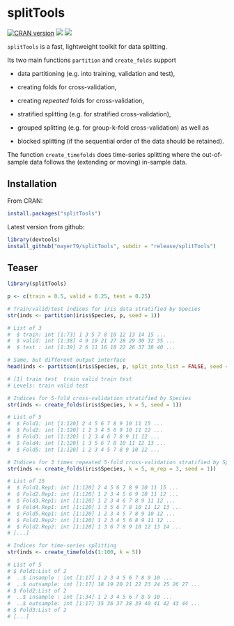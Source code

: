 # splitTools

[![CRAN version](http://www.r-pkg.org/badges/version/splitTools)](https://cran.r-project.org/package=splitTools) [![](https://cranlogs.r-pkg.org/badges/splitTools)](https://cran.r-project.org/package=splitTools) [![](https://cranlogs.r-pkg.org/badges/grand-total/splitTools?color=orange)](https://cran.r-project.org/package=splitTools)

`splitTools` is a fast, lightweight toolkit for data splitting. 

Its two main functions `partition` and `create_folds` support

- data partitioning (e.g. into training, validation and test),

- creating folds for cross-validation,

- creating *repeated* folds for cross-validation,

- stratified splitting (e.g. for stratified cross-validation), 

- grouped splitting (e.g. for group-k-fold cross-validation) as well as

- blocked splitting (if the sequential order of the data should be retained).

The function `create_timefolds` does time-series splitting where the out-of-sample data follows the (extending or moving) in-sample data.

## Installation

From CRAN:
``` r
install.packages("splitTools")
```

Latest version from github:
``` r
library(devtools)
install_github("mayer79/splitTools", subdir = "release/splitTools")
```

## Teaser

``` r
library(splitTools)

p <- c(train = 0.5, valid = 0.25, test = 0.25)

# Train/valid/test indices for iris data stratified by Species
str(inds <- partition(iris$Species, p, seed = 1))

# List of 3
#  $ train: int [1:73] 1 3 5 7 8 10 12 13 14 15 ...
#  $ valid: int [1:38] 4 9 19 21 27 28 29 30 32 35 ...
#  $ test : int [1:39] 2 6 11 16 18 22 26 37 38 40 ...

# Same, but different output interface
head(inds <- partition(iris$Species, p, split_into_list = FALSE, seed = 1))

# [1] train test  train valid train test 
# Levels: train valid test

# Indices for 5-fold cross-validation stratified by Species
str(inds <- create_folds(iris$Species, k = 5, seed = 1))

# List of 5
#  $ Fold1: int [1:120] 2 4 5 6 7 8 9 10 11 15 ...
#  $ Fold2: int [1:120] 1 2 3 4 5 6 9 10 11 12 ...
#  $ Fold3: int [1:120] 1 2 3 4 6 7 8 9 11 12 ...
#  $ Fold4: int [1:120] 1 3 5 6 7 8 10 11 12 13 ...
#  $ Fold5: int [1:120] 1 2 3 4 5 7 8 9 10 12 ...

# Indices for 3 times repeated 5-fold cross-validation stratified by Species
str(inds <- create_folds(iris$Species, k = 5, m_rep = 3, seed = 1))

# List of 15
#  $ Fold1.Rep1: int [1:120] 2 4 5 6 7 8 9 10 11 15 ...
#  $ Fold2.Rep1: int [1:120] 1 2 3 4 5 6 9 10 11 12 ...
#  $ Fold3.Rep1: int [1:120] 1 2 3 4 6 7 8 9 11 12 ...
#  $ Fold4.Rep1: int [1:120] 1 3 5 6 7 8 10 11 12 13 ...
#  $ Fold5.Rep1: int [1:120] 1 2 3 4 5 7 8 9 10 12 ...
#  $ Fold1.Rep2: int [1:120] 1 2 3 4 5 6 8 9 11 12 ...
#  $ Fold2.Rep2: int [1:120] 1 3 6 7 8 9 10 12 13 14 ...
# [...]

# Indices for time-series splitting
str(inds <- create_timefolds(1:100, k = 5))

# List of 5
# $ Fold1:List of 2
#  ..$ insample : int [1:17] 1 2 3 4 5 6 7 8 9 10 ...
#  ..$ outsample: int [1:17] 18 19 20 21 22 23 24 25 26 27 ...
# $ Fold2:List of 2
#  ..$ insample : int [1:34] 1 2 3 4 5 6 7 8 9 10 ...
#  ..$ outsample: int [1:17] 35 36 37 38 39 40 41 42 43 44 ...
# $ Fold3:List of 2
# [...]
```

